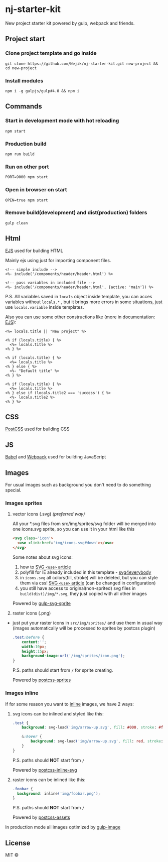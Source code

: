 # nj-starter-kit
New project starter kit powered by gulp, webpack and friends.

## Project start
### Clone project template and go inside
```
git clone https://github.com/Nejik/nj-starter-kit.git new-project && cd new-project
```
### Install modules
```
npm i -g gulpjs/gulp#4.0 && npm i
```
## Commands
### Start in development mode with hot reloading
```
npm start
```
### Production build
```
npm run build
```
### Run on other port
```
PORT=9000 npm start
```
### Open in browser on start
```
OPEN=true npm start
```
### Remove build(development) and dist(production) folders
```
gulp clean
```


## Html
[EJS](http://ejs.co/) used for building HTML

Mainly ejs using just for importing component files.
```
<!-- simple include -->
<%- include('/components/header/header.html') %>

<!-- pass variables in included file -->
<%- include('/components/header/header.html', {active: 'main'}) %>
```
P.S. All variables saved in `locals` object inside template, you can acces variables without `locals.*` , but it brings more errors in some situations, just use `locals.variable` inside templates.

Also you can use some other constructions like (more in documentation: [EJS](http://ejs.co/)):
```
<%= locals.title || "New project" %>

<% if (locals.title) { %>
  <%= locals.title %>
<% } %>

<% if (locals.title) { %>
  <%= locals.title %>
<% } else { %>
  <%- "Default title" %>
<% } %>

<% if (locals.title) { %>
  <%= locals.title %>
<% } else if (locals.title2 === 'success') { %>
  <%- locals.title2 %>
<% } %>
```
## CSS
[PostCSS](https://github.com/postcss/postcss) used for building CSS
## JS
[Babel](https://github.com/babel/babel) and [Webpack](https://github.com/webpack/webpack) used for building JavaScript

## Images

For usual images such as background you don't need to do something special.

### Images sprites
1) vector icons (.svg) *(preferred way)*

    All your *.svg files from src/img/sprites/svg folder will be merged into one icons.svg sprite, so you can use it in your html like this
    ```html
    <svg class='icon'>
      <use xlink:href='img/icons.svg#down'></use>
    </svg>
    ```
    Some notes about svg icons:

    1. how to [SVG `<use>` article](https://css-tricks.com/svg-use-with-external-reference-take-2/)
    2. polyfill for IE already included in this template - [svg4everybody](https://github.com/jonathantneal/svg4everybody)
    3. in ```icons.svg``` all colors(fill, stroke) will be deleted, but you can style them via css! [SVG `<use>` article](https://css-tricks.com/svg-use-with-external-reference-take-2/) (can be changed in configuration)
    4. you still have access to original(non-sprited) svg files in ```build(dist)/img/*.svg```, they just copied with all other images

    Powered by [gulp-svg-sprite](https://github.com/jkphl/gulp-svg-sprite)

2) raster icons (.png)
* just put your raster icons in ```src/img/sprites/``` and use them in usual way (images automatically will be processed to sprites by postcss plugin)
    ```css
    .test:before {
        content:'';
        width:10px;
        height:15px;
        background-image:url('/img/sprites/icon.png');
    }
    ```
    P.S. paths should start from `/` for sprite creating.

    Powered by [postcss-sprites](https://github.com/2createStudio/postcss-sprites)


### Images inline
If for some reason you want to [inline](https://developer.mozilla.org/en-US/docs/Web/HTTP/Basics_of_HTTP/Data_URIs) images, we have 2 ways:

1) svg icons can be inlined and styled like this:
    ```css
    .test {
        background: svg-load('img/arrow-up.svg', fill: #000, stroke: #fff);

        &:hover {
            background: svg-load('img/arrow-up.svg', fill: red, stroke: #fff);
        }
    }
    ```
    P.S. paths should **NOT** start from `/`

    Powered by [postcss-inline-svg](https://github.com/TrySound/postcss-inline-svg)

2) raster icons can be inlined like this:
    ```css
    .foobar {
      background: inline('img/foobar.png');
    }
    ```
    P.S. paths should **NOT** start from `/`

    Powered by [postcss-assets](https://github.com/borodean/postcss-assets)


In production mode all images optimized by [gulp-image](https://github.com/1000ch/gulp-image)

## License

MIT ©

